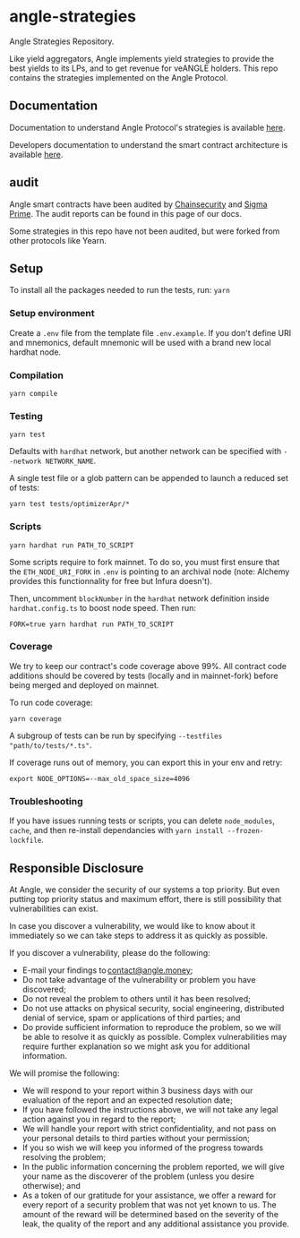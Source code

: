 # angle-strategies

Angle Strategies Repository.

Like yield aggregators, Angle implements yield strategies to provide the best yields to its LPs, and to get revenue for veANGLE holders. This repo contains the strategies implemented on the Angle Protocol.

## Documentation

Documentation to understand Angle Protocol's strategies is available [here](https://docs.angle.money/angle-core-module/lending).

Developers documentation to understand the smart contract architecture is available [here](https://developers.angle.money/core-module-contracts/smart-contracts-docs/adapters).

## audit

Angle smart contracts have been audited by [Chainsecurity](https://docs.angle.money/resources/audits#chainsecurity-july-october-2021) and [Sigma Prime](https://docs.angle.money/resources/audits#sigma-prime-july-october-2021). The audit reports can be found in this page of our docs.

Some strategies in this repo have not been audited, but were forked from other protocols like Yearn.

## Setup

To install all the packages needed to run the tests, run:
`yarn`

### Setup environment

Create a `.env` file from the template file `.env.example`.
If you don't define URI and mnemonics, default mnemonic will be used with a brand new local hardhat node.

### Compilation

```shell
yarn compile
```

### Testing

```shell
yarn test
```

Defaults with `hardhat` network, but another network can be specified with `--network NETWORK_NAME`.

A single test file or a glob pattern can be appended to launch a reduced set of tests:

```shell
yarn test tests/optimizerApr/*
```

### Scripts

`yarn hardhat run PATH_TO_SCRIPT`

Some scripts require to fork mainnet. To do so, you must first ensure that the `ETH_NODE_URI_FORK` in `.env` is pointing to an archival node (note: Alchemy provides this functionnality for free but Infura doesn't).

Then, uncomment `blockNumber` in the `hardhat` network definition inside `hardhat.config.ts` to boost node speed.
Then run:

```shell
FORK=true yarn hardhat run PATH_TO_SCRIPT
```

### Coverage

We try to keep our contract's code coverage above 99%. All contract code additions should be covered by tests (locally and in mainnet-fork) before being merged and deployed on mainnet.

To run code coverage:

```shell
yarn coverage
```

A subgroup of tests can be run by specifying `--testfiles "path/to/tests/*.ts"`.

If coverage runs out of memory, you can export this in your env and retry:

```shell
export NODE_OPTIONS=--max_old_space_size=4096
```

### Troubleshooting

If you have issues running tests or scripts, you can delete `node_modules`, `cache`, and then re-install dependancies with `yarn install --frozen-lockfile`.

## Responsible Disclosure

At Angle, we consider the security of our systems a top priority. But even putting top priority status and maximum effort, there is still possibility that vulnerabilities can exist.

In case you discover a vulnerability, we would like to know about it immediately so we can take steps to address it as quickly as possible.

If you discover a vulnerability, please do the following:

- E-mail your findings to contact@angle.money;
- Do not take advantage of the vulnerability or problem you have discovered;
- Do not reveal the problem to others until it has been resolved;
- Do not use attacks on physical security, social engineering, distributed denial of service, spam or applications of third parties; and
- Do provide sufficient information to reproduce the problem, so we will be able to resolve it as quickly as possible. Complex vulnerabilities may require further explanation so we might ask you for additional information.

We will promise the following:

- We will respond to your report within 3 business days with our evaluation of the report and an expected resolution date;
- If you have followed the instructions above, we will not take any legal action against you in regard to the report;
- We will handle your report with strict confidentiality, and not pass on your personal details to third parties without your permission;
- If you so wish we will keep you informed of the progress towards resolving the problem;
- In the public information concerning the problem reported, we will give your name as the discoverer of the problem (unless you desire otherwise); and
- As a token of our gratitude for your assistance, we offer a reward for every report of a security problem that was not yet known to us. The amount of the reward will be determined based on the severity of the leak, the quality of the report and any additional assistance you provide.
